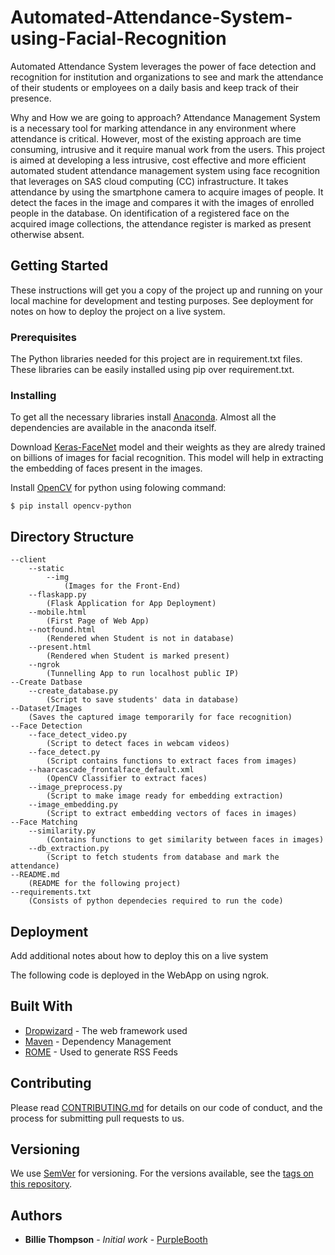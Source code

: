 # Automated-Attendance-System-using-Facial-Recognition

Automated Attendance System leverages the power of face detection and recognition for institution and organizations to see and mark the attendance of their students or employees on a daily basis and keep track of their presence.

Why and How we are going to approach?
Attendance Management System is a necessary tool for marking attendance in any environment where attendance is critical. However, most of the existing approach are time consuming, intrusive and it require manual work from the users. This project is aimed at developing a less intrusive, cost effective and more efficient automated student attendance management system using face recognition that leverages on SAS cloud computing (CC) infrastructure. It takes attendance by using the smartphone camera to acquire images of people. It detect the faces in the image and compares it with the images of enrolled people in the database. On identification of a registered face on the acquired image collections, the attendance register is marked as present otherwise absent.

## Getting Started

These instructions will get you a copy of the project up and running on your local machine for development and testing purposes. See deployment for notes on how to deploy the project on a live system.

### Prerequisites

The Python libraries needed for this project are in requirement.txt files. These libraries can be easily installed using pip over requirement.txt. 

### Installing

To get all the necessary libraries install [Anaconda](https://www.anaconda.com/). Almost all the dependencies are available in the anaconda itself. 

Download [Keras-FaceNet](https://drive.google.com/drive/folders/1pwQ3H4aJ8a6yyJHZkTwtjcL4wYWQb7bn) model and their weights as they are alredy trained on billions of images for facial recognition. This model will help in extracting the embedding of faces present in the images.

Install [OpenCV](https://pypi.org/project/opencv-python/) for python using folowing command:

```
$ pip install opencv-python
```

## Directory Structure

    --client
        --static
            --img
                (Images for the Front-End)
        --flaskapp.py
            (Flask Application for App Deployment)
        --mobile.html
            (First Page of Web App)
        --notfound.html
            (Rendered when Student is not in database)
        --present.html
            (Rendered when Student is marked present)
        --ngrok
            (Tunnelling App to run localhost public IP)
    --Create Datbase
        --create_database.py
            (Script to save students' data in database)
    --Dataset/Images
        (Saves the captured image temporarily for face recognition)
    --Face Detection
        --face_detect_video.py
            (Script to detect faces in webcam videos)
        --face_detect.py
            (Script contains functions to extract faces from images)
        --haarcascade_frontalface_default.xml
            (OpenCV Classifier to extract faces)
        --image_preprocess.py
            (Script to make image ready for embedding extraction)
        --image_embedding.py
            (Script to extract embedding vectors of faces in images)
    --Face Matching
        --similarity.py
            (Contains functions to get similarity between faces in images)
        --db_extraction.py
            (Script to fetch students from database and mark the attendance)
    --README.md
        (README for the following project)
    --requirements.txt
        (Consists of python dependecies required to run the code)


## Deployment

Add additional notes about how to deploy this on a live system

The following code is deployed in the WebApp on using ngrok.

## Built With

* [Dropwizard](http://www.dropwizard.io/1.0.2/docs/) - The web framework used
* [Maven](https://maven.apache.org/) - Dependency Management
* [ROME](https://rometools.github.io/rome/) - Used to generate RSS Feeds

## Contributing

Please read [CONTRIBUTING.md](https://gist.github.com/PurpleBooth/b24679402957c63ec426) for details on our code of conduct, and the process for submitting pull requests to us.

## Versioning

We use [SemVer](http://semver.org/) for versioning. For the versions available, see the [tags on this repository](https://github.com/your/project/tags). 

## Authors

* **Billie Thompson** - *Initial work* - [PurpleBooth](https://github.com/PurpleBooth)

